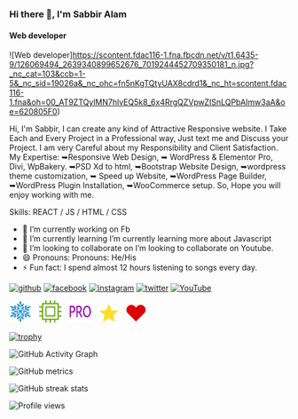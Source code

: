 ### Hi there 👋, I'm Sabbir Alam
#### Web developer
![Web developer]https://scontent.fdac116-1.fna.fbcdn.net/v/t1.6435-9/126069494_2639340899652676_7019244452709350181_n.jpg?_nc_cat=103&ccb=1-5&_nc_sid=19026a&_nc_ohc=fn5nKgTQtyUAX8cdrd1&_nc_ht=scontent.fdac116-1.fna&oh=00_AT9ZTQylMN7hlvEQ5k8_6x4RrgQZVpwZISnLQPbAImw3aA&oe=620805F0)

Hi, I'm Sabbir, I can create any kind of Attractive Responsive website. I Take Each and Every Project in a Professional way, Just text me and Discuss your Project. I am very Careful about my Responsibility and Client Satisfaction. My Expertise: ➥Responsive Web Design, ➥ WordPress & Elementor Pro, Divi, WpBakery. ➥PSD Xd to html, ➥Bootstrap Website Design, ➥wordpress theme customization, ➥ Speed up Website, ➥WordPress Page Builder, ➥WordPress Plugin Installation, ➥WooCommerce setup. So, Hope you will enjoy working with me.

Skills: REACT / JS / HTML / CSS

- 🔭 I’m currently working on Fb 
- 🌱 I’m currently learning I’m currently learning more about Javascript 
- 👯 I’m looking to collaborate on I’m looking to collaborate on Youtube. 
- 😄 Pronouns:  Pronouns: He/His 
- ⚡ Fun fact: I spend almost 12 hours listening to songs every day. 


[<img src='https://cdn.jsdelivr.net/npm/simple-icons@3.0.1/icons/github.svg' alt='github' height='40'>](https://github.com/mdsabbiralam1)  [<img src='https://cdn.jsdelivr.net/npm/simple-icons@3.0.1/icons/facebook.svg' alt='facebook' height='40'>](https://www.facebook.com/mdsabbiralam.official)  [<img src='https://cdn.jsdelivr.net/npm/simple-icons@3.0.1/icons/instagram.svg' alt='instagram' height='40'>](https://www.instagram.com/mdsabbiralam01/)  [<img src='https://cdn.jsdelivr.net/npm/simple-icons@3.0.1/icons/twitter.svg' alt='twitter' height='40'>](https://twitter.com/mdsabbiralam02)  [<img src='https://cdn.jsdelivr.net/npm/simple-icons@3.0.1/icons/youtube.svg' alt='YouTube' height='40'>](https://www.youtube.com/channel/UCscs6R_8G8j5G_7OVq5WEfw)  

<a href='https://archiveprogram.github.com/'><img src='https://raw.githubusercontent.com/acervenky/animated-github-badges/master/assets/acbadge.gif' width='40' height='40'></a> <a href='https://docs.github.com/en/developers'><img src='https://raw.githubusercontent.com/acervenky/animated-github-badges/master/assets/devbadge.gif' width='40' height='40'></a> <a href='https://github.com/pricing'><img src='https://raw.githubusercontent.com/acervenky/animated-github-badges/master/assets/pro.gif' width='40' height='40'></a> <a href='https://stars.github.com/'><img src='https://raw.githubusercontent.com/acervenky/animated-github-badges/master/assets/starbadge.gif' width='35' height='35'></a> <a href='https://docs.github.com/en/github/supporting-the-open-source-community-with-github-sponsors'><img src='https://raw.githubusercontent.com/acervenky/animated-github-badges/master/assets/sponsorbadge.gif' width='35' height='35'></a> 

[![trophy](https://github-profile-trophy.vercel.app/?username=mdsabbiralam1)](https://github.com/ryo-ma/github-profile-trophy)

![GitHub Activity Graph](https://activity-graph.herokuapp.com/graph?username=mdsabbiralam1)  

![GitHub metrics](https://metrics.lecoq.io/mdsabbiralam1)  

![GitHub streak stats](https://github-readme-streak-stats.herokuapp.com/?user=mdsabbiralam1)  

![Profile views](https://gpvc.arturio.dev/mdsabbiralam1)  
